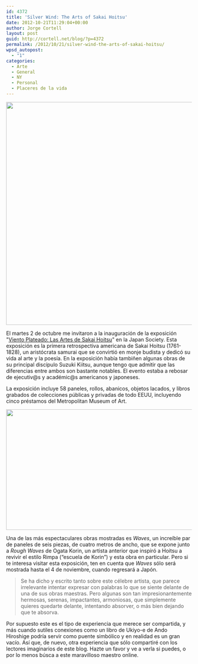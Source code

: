 ```yaml
---
id: 4372
title: 'Silver Wind: The Arts of Sakai Hoitsu'
date: 2012-10-21T11:29:04+00:00
author: Jorge Cortell
layout: post
guid: http://cortell.net/blog/?p=4372
permalink: /2012/10/21/silver-wind-the-arts-of-sakai-hoitsu/
wpsd_autopost:
  - "1"
categories:
  - Arte
  - General
  - NY
  - Personal
  - Placeres de la vida
---
```

<img class="aligncenter" title="Panels" src="http://www.moaart.or.jp/art_image.php?in=69art_list_pic1.jpg" alt="" width="804" height="605" />

El martes 2 de octubre me invitaron a la inauguración de la exposición "<a title="http://www.japansociety.org/event/silver-wind-the-arts-of-sakai-hitsu-1761-1828" href="http://www.japansociety.org/event/silver-wind-the-arts-of-sakai-hitsu-1761-1828" target="_blank">Viento Plateado: Las Artes de Sakai Hoitsu</a>" en la Japan Society. Esta exposición es la primera retrospectiva americana de Sakai Hoitsu (1761-1828), un aristócrata samurai que se convirtió en monje budista y dedicó su vida al arte y la poesía. En la exposición había tambiñen algunas obras de su principal discípulo Suzuki Kiitsu, aunque tengo que admitir que las diferencias entre ambos son bastante notables. El evento estaba a rebosar de ejecutiv@s y académic@s americanos y japoneses.

La exposición incluye 58 paneles, rollos, abanicos, objetos lacados, y libros grabados de colecciones públicas y privadas de todo EEUU, incluyendo cinco préstamos del Metropolitan Museum of Art.

<img class="aligncenter" title="Waves" src="http://sphotos-b.xx.fbcdn.net/hphotos-ash4/s720x720/305003_10151269129163060_2109942237_n.jpg" alt="" width="720" height="327" />

Una de las más espectaculares obras mostradas es _Waves_, un increíble par de paneles de seis piezas, de cuatro metros de ancho, que se expone junto a _Rough Waves_ de Ogata Korin, un artista anterior que inspiró a Hoitsu a revivir el estilo Rimpa (“escuela de Korin”) y esta obra en particular. Pero si te interesa visitar esta exposición, ten en cuenta que _Waves_ sólo será mostrada hasta el 4 de noviembre, cuando regresará a Japón.

> Se ha dicho y escrito tanto sobre este célebre artista, que parece irrelevante intentar expresar con palabras lo que se siente delante de una de sus obras maestras. Pero algunas son tan impresionantemente hermosas, serenas, impactantes, armoniosas, que simplemente quieres quedarte delante, intentando absorver, o más bien dejando que te absorva.

Por supuesto este es el tipo de experiencia que merece ser compartida, y más cuando sutiles conexiones como un libro de Ukiyo-e de Ando Hiroshige podría servir como puente simbólico y en realidad es un gran vacío. Así que, de nuevo, otra experiencia que sólo compartiré con los lectores imaginarios de este blog. Hazte un favor y ve a verla si puedes, o por lo menos búsca a este maravilloso maestro online.